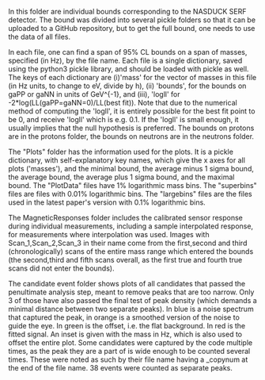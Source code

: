 In this folder are individual bounds corresponding to the NASDUCK SERF detector. The bound was divided into several pickle folders so that it can be uploaded to a GitHub repository, but to get the full bound, one needs to use the data of all files.

In each file, one can find a span of 95% CL bounds on a span of masses, specified (in Hz), by the file name. Each file is a single dictionary, saved using the python3 pickle library, and should be loaded with pickle as well. The keys of each dictionary are (i)'mass' for the vector of masses in this file (in Hz units, to change to eV, divide by h), (ii) 'bounds', for the bounds on gaPP or gaNN in units of GeV^{-1}, and (iii), 'logll' for -2*log(LL(gaPP=gaNN=0)/LL(best fit)). Note that due to the numerical method of computing the 'logll', it is entirely possible for the best fit point to be 0, and receive 'logll' which is e.g. 0.1. If the 'logll' is small enough, it usually implies that the null hypothesis is preferred. The bounds on protons are in the protons folder, the bounds on neutrons are in the neutrons folder.

The "Plots" folder has the information used for the plots. It is a pickle dictionary, with self-explanatory key names, which give the x axes for all plots ('masses'), and the minimal bound, the average minus 1 sigma bound, the average bound, the average plus 1 sigma bound, and the maximal bound. The "PlotData" files have 1% logarithmic mass bins. The "superbins" files are files with 0.01% logarithmic bins. The "largebins" files are the files used in the latest paper's version with 0.1% logarithmic bins.

The MagneticResponses folder includes the calibrated sensor response during individual measurements, including a sample interpolated response, for measurements where interpolation was used. Images with Scan_1,Scan_2,Scan_3 in their name come from the first,second and third (chronologically) scans of the entire mass range which entered the bounds (the second,third and fifth scans overall, as the first true and fourth true scans did not enter the bounds).

The candidate event folder shows plots of all candidates that passed the penultimate analysis step, meant to remove peaks that are too narrow. Only 3 of those have also passed the final test of peak density (which demands a minimal distance between two separate peaks). In blue is a noise spectrum that captured the peak, in orange is a smoothed version of the noise to guide the eye. In green is the offset, i.e. the flat background. In red is the fitted signal. An inset is given with the mass in Hz, which is also used to offset the entire plot.   Some candidates were captured by the code multiple times, as the peak they are a part of is wide enough to be counted several times. These were noted as such by their file name having a _copynum at the end of the file name. 38 events were counted as separate peaks. 